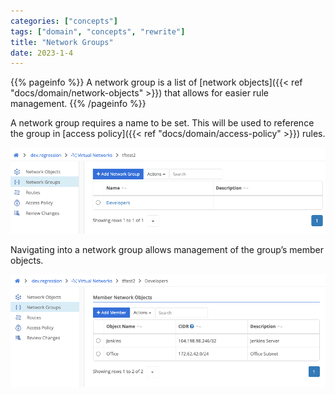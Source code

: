 ```yaml
---
categories: ["concepts"]
tags: ["domain", "concepts", "rewrite"]
title: "Network Groups"
date: 2023-1-4
---
```


{{% pageinfo %}}
A network group is a list of [network objects]({{< ref "docs/domain/network-objects" >}}) that allows for easier rule management.
{{% /pageinfo %}}


A network group requires a name to be set. This will be used to reference the group in [access policy]({{< ref "docs/domain/access-policy" >}}) rules.


![img](network-groups2.png)


Navigating into a network group allows management of the group’s member objects.

![img](member-network-objects.png)